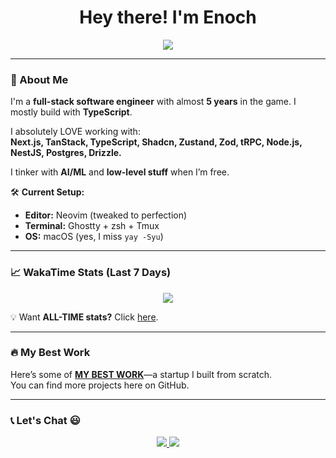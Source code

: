 <h1 align="center">Hey there! I'm Enoch</h1>

<p align="center">
  <img src="https://readme-typing-svg.herokuapp.com?font=JetBrains+Mono&size=22&duration=3000&color=F75C7E&center=true&vCenter=true&width=500&height=30&lines=I+use+Neovim+BTW!;I've+used+Arch+BTW!;I've+used+Hyprland+BTW!;Now+on+Mac+OS+BTW!;" />
</p>

---

### 🚀 About Me  
I'm a **full-stack software engineer** with almost **5 years** in the game. I mostly build with **TypeScript**.  

I absolutely LOVE working with:  
**Next.js, TanStack, TypeScript, Shadcn, Zustand, Zod, tRPC, Node.js, NestJS, Postgres, Drizzle.**  

I tinker with **AI/ML** and **low-level stuff** when I’m free.  

🛠 **Current Setup:**  
- **Editor:** Neovim (tweaked to perfection)  
- **Terminal:** Ghostty + zsh + Tmux  
- **OS:** macOS (yes, I miss `yay -Syu`)  

---

### 📈 WakaTime Stats (Last 7 Days)  
<p align="center">
  <img src="https://github-readme-stats.vercel.app/api/wakatime?username=enkambale&theme=dark&layout=compact&custom_title=WakaTime%20Stats%20(Last%207%20Days)" />
</p>

💡 Want **ALL-TIME stats?** Click [here](https://wakatime.com/@enkambale).

---

### 🔥 My Best Work  
Here’s some of **<a href="https://talent.jobzy.africa">MY BEST WORK</a>**—a startup I built from scratch.  
You can find more projects here on GitHub.

---

### 📞 Let's Chat 😃  
<p align="center">
  <a href="https://linkedin.com/in/enochkambale">
    <img src="https://img.shields.io/badge/LinkedIn-%230077B5.svg?logo=linkedin&logoColor=white" />
  </a>
  <a href="https://x.com/enkambale">
    <img src="https://img.shields.io/badge/X-black.svg?logo=X&logoColor=white" />
  </a>
</p>
